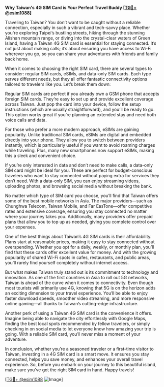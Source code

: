 **Why Taiwan's 4G SIM Card is Your Perfect Travel Buddy [[TG💪+ @esim1088](https://t.me/s/esim1088)]**

Traveling to Taiwan? You don’t want to be caught without a reliable connection, especially in such a vibrant and tech-savvy place. Whether you're exploring Taipei’s bustling streets, hiking through the stunning Alishan mountain range, or diving into the crystal-clear waters of Green Island, having a Taiwan 4G SIM card is essential for staying connected. It’s not just about making calls; it’s about ensuring you have access to Wi-Fi wherever you go, so you can share your adventures with friends and family back home.

When it comes to choosing the right SIM card, there are several types to consider: regular SIM cards, eSIMs, and data-only SIM cards. Each type serves different needs, but they all offer fantastic connectivity options tailored to travelers like you. Let’s break them down:

Regular SIM cards are perfect if you already own a GSM phone that accepts foreign SIM cards. They’re easy to set up and provide excellent coverage across Taiwan. Just pop the card into your device, follow the setup instructions (which are usually straightforward), and you’ll be ready to go. This option works great if you’re planning an extended stay and need both voice calls and data.

For those who prefer a more modern approach, eSIMs are gaining popularity. Unlike traditional SIM cards, eSIMs are digital and embedded directly into your phone. They allow you to switch between providers instantly, which is particularly useful if you want to avoid roaming charges while traveling. Plus, many new smartphones now support eSIMs, making this a sleek and convenient choice.

If you’re only interested in data and don’t need to make calls, a data-only SIM card might be ideal for you. These are perfect for budget-conscious travelers who want to stay connected without paying extra for services they don’t need. With a data-only SIM, you can enjoy streaming videos, uploading photos, and browsing social media without breaking the bank.

No matter which type of SIM card you choose, you’ll find that Taiwan offers some of the best mobile networks in Asia. The major providers—such as Chunghwa Telecom, Taiwan Mobile, and Far EasTone—offer competitive rates and extensive coverage, ensuring you stay connected no matter where your journey takes you. Additionally, many providers offer prepaid plans that allow you to top up as needed, giving you complete control over your expenses.

One of the best things about Taiwan’s 4G SIM cards is their affordability. Plans start at reasonable prices, making it easy to stay connected without overspending. Whether you opt for a daily, weekly, or monthly plan, you’ll find that these cards offer excellent value for money. And with the growing popularity of shared Wi-Fi spots in cafes, restaurants, and public areas, you’ll rarely find yourself completely without internet access.

But what makes Taiwan truly stand out is its commitment to technology and innovation. As one of the first countries in Asia to roll out 5G networks, Taiwan is ahead of the curve when it comes to connectivity. Even though most tourists will primarily use 4G, knowing that 5G is on the horizon adds an exciting dimension to your travel experience. You’ll be able to enjoy faster download speeds, smoother video streaming, and more responsive online gaming—all thanks to Taiwan’s cutting-edge infrastructure.

Another perk of using a Taiwan 4G SIM card is the convenience it offers. Imagine being able to navigate the city effortlessly with Google Maps, finding the best local spots recommended by fellow travelers, or simply checking in on social media to let everyone know how amazing your trip is going. With a reliable SIM card, you’ll never miss a moment of your adventure.

In conclusion, whether you’re a seasoned traveler or a first-time visitor to Taiwan, investing in a 4G SIM card is a smart move. It ensures you stay connected, helps you save money, and enhances your overall travel experience. So, before you embark on your journey to this beautiful island, make sure you’ve got the right SIM card in hand. Happy travels!

[[TG💪+ @esim1088](https://t.me/s/esim1088) ![Image](https://i.postimg.cc/Y0z9fWf4/image.png)]